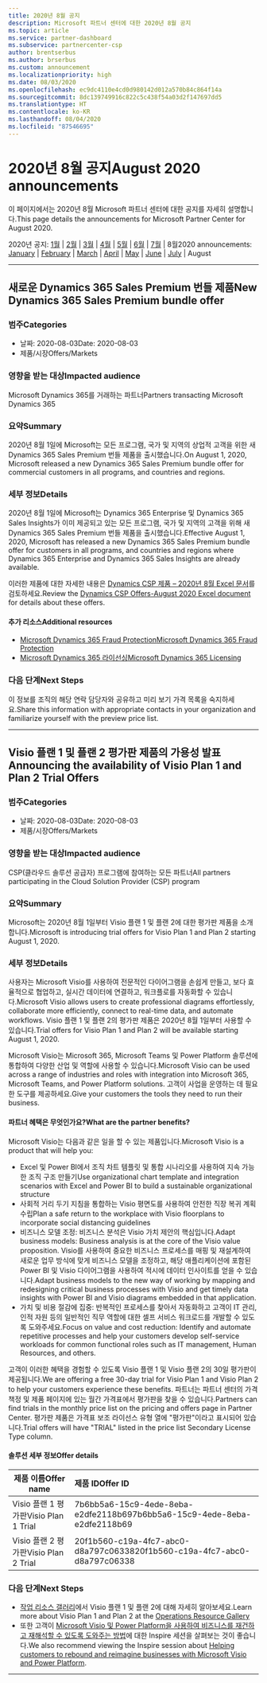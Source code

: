 ```yaml
---
title: 2020년 8월 공지
description: Microsoft 파트너 센터에 대한 2020년 8월 공지
ms.topic: article
ms.service: partner-dashboard
ms.subservice: partnercenter-csp
author: brentserbus
ms.author: brserbus
ms.custom: announcement
ms.localizationpriority: high
ms.date: 08/03/2020
ms.openlocfilehash: ec9dc4110e4cd0d980142d012a570b84c864f14a
ms.sourcegitcommit: 8dc139749916c822c5c438f54a03d2f147697dd5
ms.translationtype: HT
ms.contentlocale: ko-KR
ms.lasthandoff: 08/04/2020
ms.locfileid: "87546695"
---
```

# <a name="august-2020-announcements"></a><span data-ttu-id="da4f1-103">2020년 8월 공지</span><span class="sxs-lookup"><span data-stu-id="da4f1-103">August 2020 announcements</span></span>

<span data-ttu-id="da4f1-104">이 페이지에서는 2020년 8월 Microsoft 파트너 센터에 대한 공지를 자세히 설명합니다.</span><span class="sxs-lookup"><span data-stu-id="da4f1-104">This page details the announcements for Microsoft Partner Center for August 2020.</span></span>

<span data-ttu-id="da4f1-105">2020년 공지: [1월](2020-january.md) | [2월](2020-february.md) | [3월](2020-march.md) | [4월](2020-april.md) | [5월](2020-may.md) | [6월](2020-june.md) | [7월](2020-july.md) | 8월</span><span class="sxs-lookup"><span data-stu-id="da4f1-105">2020 announcements: [January](2020-january.md) | [February](2020-february.md) | [March](2020-march.md) | [April](2020-april.md) | [May](2020-may.md) | [June](2020-june.md) | [July](2020-july.md) | August</span></span>

________________

## <a name="new-dynamics-365-sales-premium-bundle-offer"></a><a name="2"></a><span data-ttu-id="da4f1-106">새로운 Dynamics 365 Sales Premium 번들 제품</span><span class="sxs-lookup"><span data-stu-id="da4f1-106">New Dynamics 365 Sales Premium bundle offer</span></span>
### <a name="categories"></a><span data-ttu-id="da4f1-107">범주</span><span class="sxs-lookup"><span data-stu-id="da4f1-107">Categories</span></span>

- <span data-ttu-id="da4f1-108">날짜: 2020-08-03</span><span class="sxs-lookup"><span data-stu-id="da4f1-108">Date: 2020-08-03</span></span>
- <span data-ttu-id="da4f1-109">제품/시장</span><span class="sxs-lookup"><span data-stu-id="da4f1-109">Offers/Markets</span></span>

### <a name="impacted-audience"></a><span data-ttu-id="da4f1-110">영향을 받는 대상</span><span class="sxs-lookup"><span data-stu-id="da4f1-110">Impacted audience</span></span>

<span data-ttu-id="da4f1-111">Microsoft Dynamics 365를 거래하는 파트너</span><span class="sxs-lookup"><span data-stu-id="da4f1-111">Partners transacting Microsoft Dynamics 365</span></span>

### <a name="summary"></a><span data-ttu-id="da4f1-112">요약</span><span class="sxs-lookup"><span data-stu-id="da4f1-112">Summary</span></span>

<span data-ttu-id="da4f1-113">2020년 8월 1일에 Microsoft는 모든 프로그램, 국가 및 지역의 상업적 고객을 위한 새 Dynamics 365 Sales Premium 번들 제품을 출시했습니다.</span><span class="sxs-lookup"><span data-stu-id="da4f1-113">On August 1, 2020, Microsoft released a new Dynamics 365 Sales Premium bundle offer for commercial customers in all programs, and countries and regions.</span></span>

### <a name="details"></a><span data-ttu-id="da4f1-114">세부 정보</span><span class="sxs-lookup"><span data-stu-id="da4f1-114">Details</span></span>

<span data-ttu-id="da4f1-115">2020년 8월 1일에 Microsoft는 Dynamics 365 Enterprise 및 Dynamics 365 Sales Insights가 이미 제공되고 있는 모든 프로그램, 국가 및 지역의 고객을 위해 새 Dynamics 365 Sales Premium 번들 제품을 출시했습니다.</span><span class="sxs-lookup"><span data-stu-id="da4f1-115">Effective August 1, 2020, Microsoft has released a new Dynamics 365 Sales Premium bundle offer for customers in all programs, and countries and regions where Dynamics 365 Enterprise and Dynamics 365 Sales Insights are already available.</span></span>

<span data-ttu-id="da4f1-116">이러한 제품에 대한 자세한 내용은 [Dynamics CSP 제품 – 2020년 8월 Excel 문서](https://partner.microsoft.com/resources/collection/microsoft-dynamics-365-power-platform-offers-products-fraud-protection-vl-csp-collection#/)를 검토하세요.</span><span class="sxs-lookup"><span data-stu-id="da4f1-116">Review the [Dynamics CSP Offers-August 2020 Excel document](https://partner.microsoft.com/resources/collection/microsoft-dynamics-365-power-platform-offers-products-fraud-protection-vl-csp-collection#/) for details about these offers.</span></span> 

#### <a name="additional-resources"></a><span data-ttu-id="da4f1-117">추가 리소스</span><span class="sxs-lookup"><span data-stu-id="da4f1-117">Additional resources</span></span>

- [<span data-ttu-id="da4f1-118">Microsoft Dynamics 365 Fraud Protection</span><span class="sxs-lookup"><span data-stu-id="da4f1-118">Microsoft Dynamics 365 Fraud Protection</span></span>](https://partner.microsoft.com/resources/collection/microsoft-dynamics-365-power-platform-offers-products-fraud-protection-vl-csp-collection#/)
- [<span data-ttu-id="da4f1-119">Microsoft Dynamics 365 라이선싱</span><span class="sxs-lookup"><span data-stu-id="da4f1-119">Microsoft Dynamics 365 Licensing</span></span>](https://partner.microsoft.com/resources/collection/microsoft-dynamics-365-power-platform-offers-products-fraud-protection-vl-csp-collection#/)

### <a name="next-steps"></a><span data-ttu-id="da4f1-120">다음 단계</span><span class="sxs-lookup"><span data-stu-id="da4f1-120">Next Steps</span></span>

<span data-ttu-id="da4f1-121">이 정보를 조직의 해당 연락 담당자와 공유하고 미리 보기 가격 목록을 숙지하세요.</span><span class="sxs-lookup"><span data-stu-id="da4f1-121">Share this information with appropriate contacts in your organization and familiarize yourself with the preview price list.</span></span> 

________________

## <a name="announcing-the-availability-of-visio-plan-1-and-plan-2-trial-offers"></a><a name="1"></a><span data-ttu-id="da4f1-122">Visio 플랜 1 및 플랜 2 평가판 제품의 가용성 발표</span><span class="sxs-lookup"><span data-stu-id="da4f1-122">Announcing the availability of Visio Plan 1 and Plan 2 Trial Offers</span></span> 

### <a name="categories"></a><span data-ttu-id="da4f1-123">범주</span><span class="sxs-lookup"><span data-stu-id="da4f1-123">Categories</span></span>

- <span data-ttu-id="da4f1-124">날짜: 2020-08-03</span><span class="sxs-lookup"><span data-stu-id="da4f1-124">Date: 2020-08-03</span></span>
- <span data-ttu-id="da4f1-125">제품/시장</span><span class="sxs-lookup"><span data-stu-id="da4f1-125">Offers/Markets</span></span>

### <a name="impacted-audience"></a><span data-ttu-id="da4f1-126">영향을 받는 대상</span><span class="sxs-lookup"><span data-stu-id="da4f1-126">Impacted audience</span></span>

<span data-ttu-id="da4f1-127">CSP(클라우드 솔루션 공급자) 프로그램에 참여하는 모든 파트너</span><span class="sxs-lookup"><span data-stu-id="da4f1-127">All partners participating in the Cloud Solution Provider (CSP) program</span></span>

### <a name="summary"></a><span data-ttu-id="da4f1-128">요약</span><span class="sxs-lookup"><span data-stu-id="da4f1-128">Summary</span></span>

<span data-ttu-id="da4f1-129">Microsoft는 2020년 8월 1일부터 Visio 플랜 1 및 플랜 2에 대한 평가판 제품을 소개합니다.</span><span class="sxs-lookup"><span data-stu-id="da4f1-129">Microsoft is introducing trial offers for Visio Plan 1 and Plan 2 starting August 1, 2020.</span></span> 

### <a name="details"></a><span data-ttu-id="da4f1-130">세부 정보</span><span class="sxs-lookup"><span data-stu-id="da4f1-130">Details</span></span>

<span data-ttu-id="da4f1-131">사용자는 Microsoft Visio를 사용하여 전문적인 다이어그램을 손쉽게 만들고, 보다 효율적으로 협업하고, 실시간 데이터에 연결하고, 워크플로를 자동화할 수 있습니다.</span><span class="sxs-lookup"><span data-stu-id="da4f1-131">Microsoft Visio allows users to create professional diagrams effortlessly, collaborate more efficiently, connect to real-time data, and automate workflows.</span></span> <span data-ttu-id="da4f1-132">Visio 플랜 1 및 플랜 2의 평가판 제품은 2020년 8월 1일부터 사용할 수 있습니다.</span><span class="sxs-lookup"><span data-stu-id="da4f1-132">Trial offers for Visio Plan 1 and Plan 2 will be available starting August 1, 2020.</span></span>

<span data-ttu-id="da4f1-133">Microsoft Visio는 Microsoft 365, Microsoft Teams 및 Power Platform 솔루션에 통합하여 다양한 산업 및 역할에 사용할 수 있습니다.</span><span class="sxs-lookup"><span data-stu-id="da4f1-133">Microsoft Visio can be used across a range of industries and roles with integration into Microsoft 365, Microsoft Teams, and Power Platform solutions.</span></span> <span data-ttu-id="da4f1-134">고객이 사업을 운영하는 데 필요한 도구를 제공하세요.</span><span class="sxs-lookup"><span data-stu-id="da4f1-134">Give your customers the tools they need to run their business.</span></span>

#### <a name="what-are-the-partner-benefits"></a><span data-ttu-id="da4f1-135">파트너 혜택은 무엇인가요?</span><span class="sxs-lookup"><span data-stu-id="da4f1-135">What are the partner benefits?</span></span>

<span data-ttu-id="da4f1-136">Microsoft Visio는 다음과 같은 일을 할 수 있는 제품입니다.</span><span class="sxs-lookup"><span data-stu-id="da4f1-136">Microsoft Visio is a product that will help you:</span></span>

- <span data-ttu-id="da4f1-137">Excel 및 Power BI에서 조직 차트 템플릿 및 통합 시나리오를 사용하여 지속 가능한 조직 구조 만들기</span><span class="sxs-lookup"><span data-stu-id="da4f1-137">Use organizational chart template and integration scenarios with Excel and Power BI to build a sustainable organizational structure</span></span>
- <span data-ttu-id="da4f1-138">사회적 거리 두기 지침을 통합하는 Visio 평면도를 사용하여 안전한 직장 복귀 계획 수립</span><span class="sxs-lookup"><span data-stu-id="da4f1-138">Plan a safe return to the workplace with Visio floorplans to incorporate social distancing guidelines</span></span>
- <span data-ttu-id="da4f1-139">비즈니스 모델 조정: 비즈니스 분석은 Visio 가치 제안의 핵심입니다.</span><span class="sxs-lookup"><span data-stu-id="da4f1-139">Adapt business models: Business analysis is at the core of the Visio value proposition.</span></span> <span data-ttu-id="da4f1-140">Visio를 사용하여 중요한 비즈니스 프로세스를 매핑 및 재설계하여 새로운 업무 방식에 맞게 비즈니스 모델을 조정하고, 해당 애플리케이션에 포함된 Power BI 및 Visio 다이어그램을 사용하여 적시에 데이터 인사이트를 얻을 수 있습니다.</span><span class="sxs-lookup"><span data-stu-id="da4f1-140">Adapt business models to the new way of working by mapping and redesigning critical business processes with Visio and get timely data insights with Power BI and Visio diagrams embedded in that application.</span></span> 
- <span data-ttu-id="da4f1-141">가치 및 비용 절감에 집중: 반복적인 프로세스를 찾아서 자동화하고 고객이 IT 관리, 인적 자원 등의 일반적인 직무 역할에 대한 셀프 서비스 워크로드를 개발할 수 있도록 도와주세요.</span><span class="sxs-lookup"><span data-stu-id="da4f1-141">Focus on value and cost reduction: Identify and automate repetitive processes and help your customers develop self-service workloads for common functional roles such as IT management, Human Resources, and others.</span></span>

<span data-ttu-id="da4f1-142">고객이 이러한 혜택을 경험할 수 있도록 Visio 플랜 1 및 Visio 플랜 2의 30일 평가판이 제공됩니다.</span><span class="sxs-lookup"><span data-stu-id="da4f1-142">We are offering a free 30-day trial for Visio Plan 1 and Visio Plan 2 to help your customers experience these benefits.</span></span> <span data-ttu-id="da4f1-143">파트너는 파트너 센터의 가격 책정 및 제품 페이지에 있는 월간 가격표에서 평가판을 찾을 수 있습니다.</span><span class="sxs-lookup"><span data-stu-id="da4f1-143">Partners can find trials in the monthly price list on the pricing and offers page in Partner Center.</span></span> <span data-ttu-id="da4f1-144">평가판 제품은 가격표 보조 라이선스 유형 열에 "평가판"이라고 표시되어 있습니다.</span><span class="sxs-lookup"><span data-stu-id="da4f1-144">Trial offers will have "TRIAL" listed in the price list Secondary License Type column.</span></span>

#### <a name="offer-details"></a><span data-ttu-id="da4f1-145">솔루션 세부 정보</span><span class="sxs-lookup"><span data-stu-id="da4f1-145">Offer details</span></span>

   |<span data-ttu-id="da4f1-146">**제품 이름**</span><span class="sxs-lookup"><span data-stu-id="da4f1-146">**Offer name**</span></span>|<span data-ttu-id="da4f1-147">**제품 ID**</span><span class="sxs-lookup"><span data-stu-id="da4f1-147">**Offer ID**</span></span>|
   |-------------------|:------|
   |<span data-ttu-id="da4f1-148">Visio 플랜 1 평가판</span><span class="sxs-lookup"><span data-stu-id="da4f1-148">Visio Plan 1 Trial</span></span>|<span data-ttu-id="da4f1-149">7b6bb5a6-15c9-4ede-8eba-e2dfe2118b69</span><span class="sxs-lookup"><span data-stu-id="da4f1-149">7b6bb5a6-15c9-4ede-8eba-e2dfe2118b69</span></span>|
   |<span data-ttu-id="da4f1-150">Visio 플랜 2 평가판</span><span class="sxs-lookup"><span data-stu-id="da4f1-150">Visio Plan 2 Trial</span></span>|<span data-ttu-id="da4f1-151">20f1b560-c19a-4fc7-abc0-d8a797c06338</span><span class="sxs-lookup"><span data-stu-id="da4f1-151">20f1b560-c19a-4fc7-abc0-d8a797c06338</span></span>|

### <a name="next-steps"></a><span data-ttu-id="da4f1-152">다음 단계</span><span class="sxs-lookup"><span data-stu-id="da4f1-152">Next Steps</span></span>

- <span data-ttu-id="da4f1-153">[작업 리소스 갤러리](https://partner.microsoft.com/resources/collection/visio-availability-announcing-trial-offers#/)에서 Visio 플랜 1 및 플랜 2에 대해 자세히 알아보세요.</span><span class="sxs-lookup"><span data-stu-id="da4f1-153">Learn more about Visio Plan 1 and Plan 2 at the [Operations Resource Gallery](https://partner.microsoft.com/resources/collection/visio-availability-announcing-trial-offers#/)</span></span> 
- <span data-ttu-id="da4f1-154">또한 고객이 [Microsoft Visio 및 Power Platform을 사용하여 비즈니스를 재건하고 재해석할 수 있도록 도와주는 방법](https://www.microsoft.com/microsoft-365/partners/videos/inspire-visio-power-platform)에 대한 Inspire 세션을 살펴보는 것이 좋습니다.</span><span class="sxs-lookup"><span data-stu-id="da4f1-154">We also recommend viewing the Inspire session about [Helping customers to rebound and reimagine businesses with Microsoft Visio and Power Platform](https://www.microsoft.com/microsoft-365/partners/videos/inspire-visio-power-platform).</span></span>

________________

